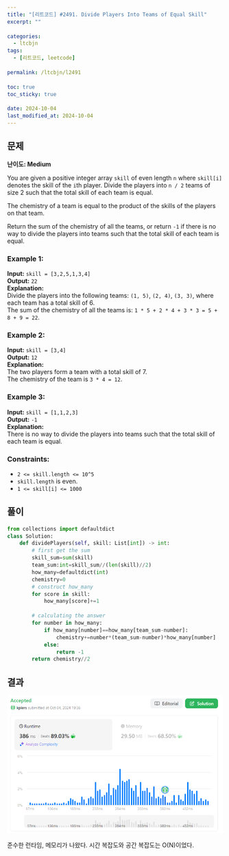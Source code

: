 ```yaml
---
title: "[리트코드] #2491. Divide Players Into Teams of Equal Skill"
excerpt: ""

categories:
  - ltcbjn
tags:
  - [리트코드, leetcode]

permalink: /ltcbjn/l2491

toc: true
toc_sticky: true

date: 2024-10-04
last_modified_at: 2024-10-04
---
```


## 문제

**난이도: Medium**

You are given a positive integer array `skill` of even length `n` where `skill[i]` denotes the skill of the `i`th player. Divide the players into `n / 2` teams of size 2 such that the total skill of each team is equal.

The chemistry of a team is equal to the product of the skills of the players on that team.

Return the sum of the chemistry of all the teams, or return `-1` if there is no way to divide the players into teams such that the total skill of each team is equal.

### Example 1:

**Input:** `skill = [3,2,5,1,3,4]`  
**Output:** `22`  
**Explanation:**  
Divide the players into the following teams: `(1, 5)`, `(2, 4)`, `(3, 3)`, where each team has a total skill of 6.  
The sum of the chemistry of all the teams is: `1 * 5 + 2 * 4 + 3 * 3 = 5 + 8 + 9 = 22`.

### Example 2:

**Input:** `skill = [3,4]`  
**Output:** `12`  
**Explanation:**  
The two players form a team with a total skill of 7.  
The chemistry of the team is `3 * 4 = 12`.

### Example 3:

**Input:** `skill = [1,1,2,3]`  
**Output:** `-1`  
**Explanation:**  
There is no way to divide the players into teams such that the total skill of each team is equal.

### Constraints:

- `2 <= skill.length <= 10^5`
- `skill.length` is even.
- `1 <= skill[i] <= 1000`

## 풀이

```python
from collections import defaultdict
class Solution:
    def dividePlayers(self, skill: List[int]) -> int:
        # first get the sum
        skill_sum=sum(skill)
        team_sum:int=skill_sum//(len(skill)//2)
        how_many=defaultdict(int)
        chemistry=0
        # construct how_many
        for score in skill:
            how_many[score]+=1
        
        # calculating the answer
        for number in how_many:
            if how_many[number]==how_many[team_sum-number]:
                chemistry+=number*(team_sum-number)*how_many[number]
            else:
                return -1
        return chemistry//2
```

## 결과

![alt text](<스크린샷 2024-10-04 193726.png>)

준수한 런타임, 메모리가 나왔다. 시간 복잡도와 공간 복잡도는 O(N)이었다.